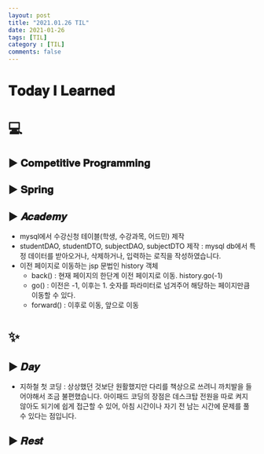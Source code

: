 ```yaml
---
layout: post
title: "2021.01.26 TIL"
date: 2021-01-26
tags: [TIL]
category : [TIL]
comments: false
---
```


# 𝐓𝐨𝐝𝐚𝐲 𝐈 𝐋𝐞𝐚𝐫𝐧𝐞𝐝

# 💻  

## ▶ 𝐂𝐨𝐦𝐩𝐞𝐭𝐢𝐭𝐢𝐯𝐞 𝐏𝐫𝐨𝐠𝐫𝐚𝐦𝐦𝐢𝐧𝐠

<!-- ## ▶ 𝙂𝙞𝙩𝙝𝙪𝙗 -->

## ▶ 𝐒𝐩𝐫𝐢𝐧𝐠

<!-- ## #𝑩𝑩𝑩𝑩𝑭𝑭 -->

## ▶ 𝑨𝒄𝒂𝒅𝒆𝒎𝒚
- mysql에서 수강신청 테이블(학생, 수강과목, 어드민) 제작
- studentDAO, studentDTO, subjectDAO, subjectDTO 제작 : mysql db에서 특정 데이터를 받아오거나, 삭제하거나, 입력하는 로직을 작성하였습니다.
- 이전 페이지로 이동하는 jsp 문법인 history 객체
  - back() : 현재 페이지의 한단계 이전 페이지로 이동. history.go(-1)
  - go() : 이전은 -1, 이후는 1. 숫자를 파라미터로 넘겨주어 해당하는 페이지만큼 이동할 수 있다.
  - forward() : 이후로 이동, 앞으로 이동

<!-- ## ▶ 𝐄𝐭𝐜 -->

# ✨

## ▶ 𝑫𝒂𝒚
- 지하철 첫 코딩 : 상상했던 것보단 원활했지만 다리를 책상으로 쓰려니 까치발을 들어야해서 조금 불편했습니다. 
아이패드 코딩의 장점은 데스크탑 전원을 따로 켜지 않아도 되기에 쉽게 접근할 수 있어, 아침 시간이나 자기 전 남는 시간에 문제를 풀 수 있다는 점입니다.

## ▶ 𝑹𝒆𝒔𝒕
